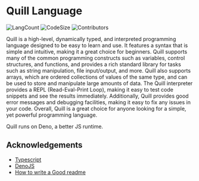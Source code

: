 # Quill Language
![LangCount](https://img.shields.io/github/languages/count/TheRealHiThere/Quill)
![CodeSize](https://img.shields.io/github/languages/code-size/TheRealHiThere/Quill)
![Contributors](https://img.shields.io/github/contributors/TheRealHiThere/Quill)

Quill is a high-level, dynamically typed, and interpreted programming language designed to be easy to learn and use. It features a syntax that is simple and intuitive, making it a great choice for beginners. Quill supports many of the common programming constructs such as variables, control structures, and functions, and provides a rich standard library for tasks such as string manipulation, file input/output, and more. Quill also supports arrays, which are ordered collections of values of the same type, and can be used to store and manipulate large amounts of data. The Quill interpreter provides a REPL (Read-Eval-Print Loop), making it easy to test code snippets and see the results immediately. Additionally, Quill provides good error messages and debugging facilities, making it easy to fix any issues in your code. Overall, Quill is a great choice for anyone looking for a simple, yet powerful programming language.

Quill runs on Deno, a better JS runtime.

## Acknowledgements
 - [Typescript](https://github.com/microsoft/TypeScript)
 - [DenoJS](https://deno.land/)
 - [How to write a Good readme](https://bulldogjob.com/news/449-how-to-write-a-good-readme-for-your-github-project)

